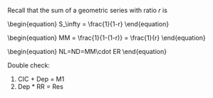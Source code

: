 Recall that the sum of a geometric series with ratio $r$ is 

\begin{equation}
S_\infty = \frac{1}{1-r}
\end{equation}

\begin{equation}
MM = \frac{1}{1-(1-r)} = \frac{1}{r}
\end{equation}

\begin{equation}
NL=ND=MM\cdot ER
\end{equation}

Double check:

1. CIC + Dep = M1
2. Dep * RR = Res
